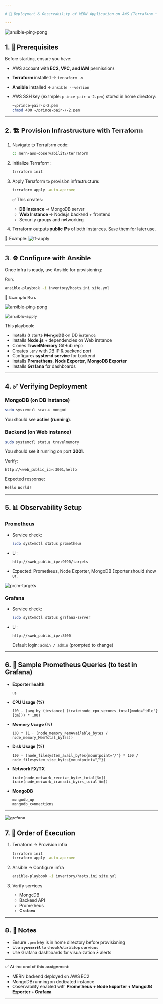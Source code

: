 ```yaml
---

# 📘 Deployment & Observability of MERN Application on AWS (Terraform + Ansible + Prometheus + Grafana)

---
```


![ansible-ping-pong](./screenshots/archietecture.png)

## 1. 🚀 Prerequisites

Before starting, ensure you have:

* AWS account with **EC2, VPC, and IAM** permissions
* **Terraform** installed → `terraform -v`
* **Ansible** installed → `ansible --version`
* AWS SSH key (example: `prince-pair-x-2.pem`) stored in home directory:

  ```bash
  ~/prince-pair-x-2.pem
  chmod 400 ~/prince-pair-x-2.pem
  ```

---

## 2. 🏗️ Provision Infrastructure with Terraform

1. Navigate to Terraform code:

   ```bash
   cd mern-aws-observability/terraform
   ```

2. Initialize Terraform:

   ```bash
   terraform init
   ```

3. Apply Terraform to provision infrastructure:

   ```bash
   terraform apply -auto-approve
   ```

   ✅ This creates:

   * **DB Instance** → MongoDB server
   * **Web Instance** → Node.js backend + frontend
   * Security groups and networking

4. Terraform outputs **public IPs** of both instances. Save them for later use.

📸 Example:
![tf-apply](./screenshots/tf-apply.png)

---

## 3. ⚙️ Configure with Ansible

Once infra is ready, use Ansible for provisioning:

Run:

```bash
ansible-playbook -i inventory/hosts.ini site.yml
```

📸 Example Run:

![ansible-ping-pong](./screenshots/ansible-ping-pong.png)

![ansible-apply](./screenshots/ansible-apply-host-ini.png)

This playbook:

* Installs & starts **MongoDB** on DB instance
* Installs **Node.js** + dependencies on Web instance
* Clones **TravelMemory** GitHub repo
* Creates `.env` with DB IP & backend port
* Configures **systemd service** for backend
* Installs **Prometheus**, **Node Exporter**, **MongoDB Exporter**
* Installs **Grafana** for dashboards

---

## 4. ✅ Verifying Deployment

### MongoDB (on DB instance)

```bash
sudo systemctl status mongod
```

You should see **active (running)**.

### Backend (on Web instance)

```bash
sudo systemctl status travelmemory
```

You should see it running on port **3001**.

Verify:

```
http://<web_public_ip>:3001/hello
```

Expected response:

```
Hello World!
```

---

## 5. 📊 Observability Setup

### Prometheus

* Service check:

  ```bash
  sudo systemctl status prometheus
  ```
* UI:

  ```
  http://<web_public_ip>:9090/targets
  ```
* Expected: Prometheus, Node Exporter, MongoDB Exporter should show `UP`.

![prom-targets](./screenshots/prom-targets.png)


### Grafana

* Service check:

  ```bash
  sudo systemctl status grafana-server
  ```
* UI:

  ```
  http://<web_public_ip>:3000
  ```

  Default login: `admin / admin` (prompted to change)

---

## 6. 🔎 Sample Prometheus Queries (to test in Grafana)

* **Exporter health**

  ```promql
  up
  ```

* **CPU Usage (%)**

  ```promql
  100 - (avg by (instance) (irate(node_cpu_seconds_total{mode="idle"}[5m])) * 100)
  ```

* **Memory Usage (%)**

  ```promql
  100 * (1 - (node_memory_MemAvailable_bytes / node_memory_MemTotal_bytes))
  ```

* **Disk Usage (%)**

  ```promql
  100 - (node_filesystem_avail_bytes{mountpoint="/"} * 100 / node_filesystem_size_bytes{mountpoint="/"})
  ```

* **Network RX/TX**

  ```promql
  irate(node_network_receive_bytes_total[5m])
  irate(node_network_transmit_bytes_total[5m])
  ```

* **MongoDB**

  ```promql
  mongodb_up
  mongodb_connections
  ```

---
![grafana](./screenshots/grafana.png)


## 7. 📌 Order of Execution

1. Terraform → Provision infra

   ```bash
   terraform init
   terraform apply -auto-approve
   ```

2. Ansible → Configure infra

   ```bash
   ansible-playbook -i inventory/hosts.ini site.yml
   ```

3. Verify services

   * MongoDB
   * Backend API
   * Prometheus
   * Grafana

---

## 8. 📝 Notes

* Ensure `.pem` key is in home directory before provisioning
* Use **`systemctl`** to check/start/stop services
* Use Grafana dashboards for visualization & alerts

---

✅ At the end of this assignment:

* MERN backend deployed on AWS EC2
* MongoDB running on dedicated instance
* Observability enabled with **Prometheus + Node Exporter + MongoDB Exporter + Grafana**

---



